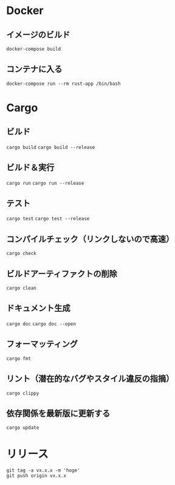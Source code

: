 # Docker

## イメージのビルド

`docker-compose build`

## コンテナに入る

`docker-compose run --rm rust-app /bin/bash`

# Cargo

## ビルド

`cargo build`
`cargo build --release`

## ビルド＆実行

`cargo run`
`cargo run --release`

## テスト

`cargo test`
`cargo test --release`

## コンパイルチェック（リンクしないので高速）

`cargo check`

## ビルドアーティファクトの削除

`cargo clean`

## ドキュメント生成

`cargo doc`
`cargo doc --open`

## フォーマッティング

`cargo fmt`

## リント（潜在的なバグやスタイル違反の指摘）

`cargo clippy`

## 依存関係を最新版に更新する

`cargo update`

# リリース

```
git tag -a vx.x.x -m 'hoge'
git push origin vx.x.x
```
